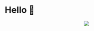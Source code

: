 # Hello 👋
<img style="position: absolute; left: 50%" src="https://github-readme-stats.vercel.app/api?username=4ly-a&show_icons=true&theme=tokyonight"/>

